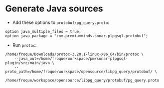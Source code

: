 
# Generate Java sources

 - Add these options to `protobuf/pg_query.proto`:
```
option java_multiple_files = true;
option java_package = "com.premiumminds.sonar.plpgsql.protobuf";
```

 - Run `protoc`:
```shell
/home/froque/Downloads/protoc-3.20.1-linux-x86_64/bin/protoc \
    --java_out=/home/froque/workspace/pm/sonar-plpgsql-plugin/src/main/java \
    --proto_path=/home/froque/workspace/opensource/libpg_query/protobuf/ \
    /home/froque/workspace/opensource/libpg_query/protobuf/pg_query.proto
```